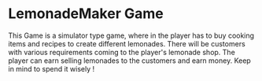 # LemonadeMaker Game
 
This Game is a simulator type game, where in the player has to buy cooking items and recipes to create different lemonades. There will be customers with various requirements coming to the player's lemonade shop. The player can earn selling lemonades to the customers and earn money. Keep in mind to spend it wisely !
